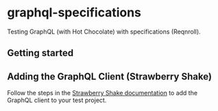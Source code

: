 # graphql-specifications
Testing GraphQL (with Hot Chocolate) with specifications (Reqnroll).

## Getting started

## Adding the GraphQL Client (Strawberry Shake)

Follow the steps in the [Strawberry Shake documentation](https://chillicream.com/docs/strawberry-shake/getting-started/installation) to add the GraphQL client to your test project.

